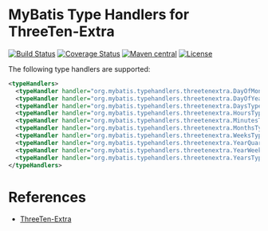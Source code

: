 # MyBatis Type Handlers for ThreeTen-Extra

[![Build Status](https://travis-ci.org/mybatis/typehandlers-threeten-extra.svg?branch=master)](https://travis-ci.org/mybatis/typehandlers-threeten-extra)
[![Coverage Status](https://coveralls.io/repos/github/mybatis/typehandlers-threeten-extra/badge.svg?branch=master)](https://coveralls.io/github/mybatis/typehandlers-threeten-extra?branch=master)
[![Maven central](https://maven-badges.herokuapp.com/maven-central/org.mybatis/mybatis-typehandlers-threeten-extra/badge.svg)](https://maven-badges.herokuapp.com/maven-central/org.mybatis/mybatis-typehandlers-threeten-extra)
[![License](http://img.shields.io/:license-apache-brightgreen.svg)](http://www.apache.org/licenses/LICENSE-2.0.html)

The following type handlers are supported:

```xml
<typeHandlers>
  <typeHandler handler="org.mybatis.typehandlers.threetenextra.DayOfMonthTypeHandler" />
  <typeHandler handler="org.mybatis.typehandlers.threetenextra.DayOfYearTypeHandler" />
  <typeHandler handler="org.mybatis.typehandlers.threetenextra.DaysTypeHandler" />
  <typeHandler handler="org.mybatis.typehandlers.threetenextra.HoursTypeHandler" />
  <typeHandler handler="org.mybatis.typehandlers.threetenextra.MinutesTypeHandler" />
  <typeHandler handler="org.mybatis.typehandlers.threetenextra.MonthsTypeHandler" />
  <typeHandler handler="org.mybatis.typehandlers.threetenextra.WeeksTypeHandler" />
  <typeHandler handler="org.mybatis.typehandlers.threetenextra.YearQuarterTypeHandler" />
  <typeHandler handler="org.mybatis.typehandlers.threetenextra.YearWeekTypeHandler" />
  <typeHandler handler="org.mybatis.typehandlers.threetenextra.YearsTypeHandler" />
</typeHandlers>
```

# References

* [ThreeTen-Extra](http://www.threeten.org/threeten-extra/)